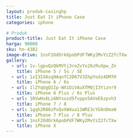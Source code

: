 ```yaml
---
layout: produk-casinghp
title: Just Eat It iPhone Case
categories: iphone

# Produk
product-title: Just Eat It iPhone Case
harga: 90000
sku: hn-4382
image-drive: 1nsF2OdOrk6pobPdF7WKy2MvYzZ2fcTXw
gallery:
  - url: 1v-lgpvQzQkMVtj3reZvYx26zRuXpw_Zn
    title: iPhone 5 / 5s / SE
  - url: 1xI3IXAsq9AqnfC2D67V3IhpYodz4OM7H
    title: iPhone 6 / 6s
  - url: 1lZYqUgQ1Ip-WX1OiVAuXTM0jI3Yiznr9
    title: iPhone 6 Plus / 6s Plus
  - url: 1RVwHx6Li6NYsozd5fvppx5AVeE6zpvh3
    title: iPhone 7 / 8
  - url: 1gqh2R80zPxQvXW4ua11WRE3cYG8nDmxW
    title: iPhone 7 Plus / 8 Plus
  - url: 1nsF2OdOrk6pobPdF7WKy2MvYzZ2fcTXw
    title: iPhone X
---
```

